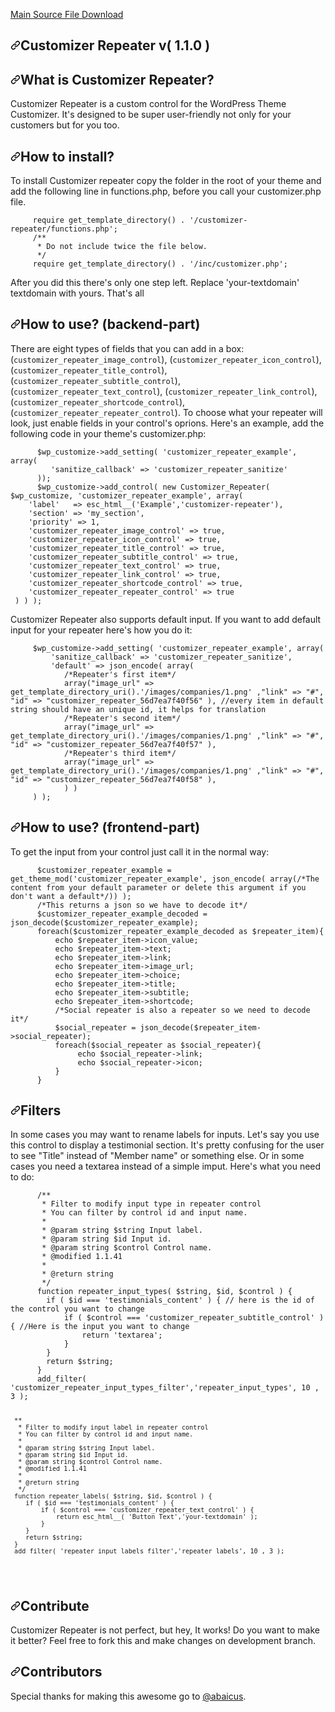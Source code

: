 <a href="https://github.com/cristian-ungureanu/customizer-repeater"> Main Source File Download </a></br>
<article class="markdown-body entry-content container-lg" itemprop="text"><h1><a id="user-content-customizer-repeater-v-110-" class="anchor" aria-hidden="true" href="#customizer-repeater-v-110-"><svg class="octicon octicon-link" viewBox="0 0 16 16" version="1.1" width="16" height="16" aria-hidden="true"><path fill-rule="evenodd" d="M7.775 3.275a.75.75 0 001.06 1.06l1.25-1.25a2 2 0 112.83 2.83l-2.5 2.5a2 2 0 01-2.83 0 .75.75 0 00-1.06 1.06 3.5 3.5 0 004.95 0l2.5-2.5a3.5 3.5 0 00-4.95-4.95l-1.25 1.25zm-4.69 9.64a2 2 0 010-2.83l2.5-2.5a2 2 0 012.83 0 .75.75 0 001.06-1.06 3.5 3.5 0 00-4.95 0l-2.5 2.5a3.5 3.5 0 004.95 4.95l1.25-1.25a.75.75 0 00-1.06-1.06l-1.25 1.25a2 2 0 01-2.83 0z"></path></svg></a>Customizer Repeater v( 1.1.0 )</h1>
<h2><a id="user-content-what-is-customizer-repeater" class="anchor" aria-hidden="true" href="#what-is-customizer-repeater"><svg class="octicon octicon-link" viewBox="0 0 16 16" version="1.1" width="16" height="16" aria-hidden="true"><path fill-rule="evenodd" d="M7.775 3.275a.75.75 0 001.06 1.06l1.25-1.25a2 2 0 112.83 2.83l-2.5 2.5a2 2 0 01-2.83 0 .75.75 0 00-1.06 1.06 3.5 3.5 0 004.95 0l2.5-2.5a3.5 3.5 0 00-4.95-4.95l-1.25 1.25zm-4.69 9.64a2 2 0 010-2.83l2.5-2.5a2 2 0 012.83 0 .75.75 0 001.06-1.06 3.5 3.5 0 00-4.95 0l-2.5 2.5a3.5 3.5 0 004.95 4.95l1.25-1.25a.75.75 0 00-1.06-1.06l-1.25 1.25a2 2 0 01-2.83 0z"></path></svg></a>What is Customizer Repeater?</h2>
<p>Customizer Repeater is a custom control for the WordPress Theme Customizer. It's designed to be super user-friendly not only for your customers but for you too.</p>
<h2><a id="user-content-how-to-install" class="anchor" aria-hidden="true" href="#how-to-install"><svg class="octicon octicon-link" viewBox="0 0 16 16" version="1.1" width="16" height="16" aria-hidden="true"><path fill-rule="evenodd" d="M7.775 3.275a.75.75 0 001.06 1.06l1.25-1.25a2 2 0 112.83 2.83l-2.5 2.5a2 2 0 01-2.83 0 .75.75 0 00-1.06 1.06 3.5 3.5 0 004.95 0l2.5-2.5a3.5 3.5 0 00-4.95-4.95l-1.25 1.25zm-4.69 9.64a2 2 0 010-2.83l2.5-2.5a2 2 0 012.83 0 .75.75 0 001.06-1.06 3.5 3.5 0 00-4.95 0l-2.5 2.5a3.5 3.5 0 004.95 4.95l1.25-1.25a.75.75 0 00-1.06-1.06l-1.25 1.25a2 2 0 01-2.83 0z"></path></svg></a>How to install?</h2>
<p>To install Customizer repeater copy the folder in the root of your theme and add the following line in functions.php, before you call your customizer.php file.</p>
<pre><code>     require get_template_directory() . '/customizer-repeater/functions.php';
     /**
      * Do not include twice the file below.
      */
     require get_template_directory() . '/inc/customizer.php';
</code></pre>
<p>After you did this there's only one step left. Replace 'your-textdomain' textdomain with yours.
That's all</p>
<h2><a id="user-content-how-to-use-backend-part" class="anchor" aria-hidden="true" href="#how-to-use-backend-part"><svg class="octicon octicon-link" viewBox="0 0 16 16" version="1.1" width="16" height="16" aria-hidden="true"><path fill-rule="evenodd" d="M7.775 3.275a.75.75 0 001.06 1.06l1.25-1.25a2 2 0 112.83 2.83l-2.5 2.5a2 2 0 01-2.83 0 .75.75 0 00-1.06 1.06 3.5 3.5 0 004.95 0l2.5-2.5a3.5 3.5 0 00-4.95-4.95l-1.25 1.25zm-4.69 9.64a2 2 0 010-2.83l2.5-2.5a2 2 0 012.83 0 .75.75 0 001.06-1.06 3.5 3.5 0 00-4.95 0l-2.5 2.5a3.5 3.5 0 004.95 4.95l1.25-1.25a.75.75 0 00-1.06-1.06l-1.25 1.25a2 2 0 01-2.83 0z"></path></svg></a>How to use? (backend-part)</h2>
<p>There are eight types of fields that you can add in a box: (<code>customizer_repeater_image_control</code>), (<code>customizer_repeater_icon_control</code>), (<code>customizer_repeater_title_control</code>), (<code>customizer_repeater_subtitle_control</code>), (<code>customizer_repeater_text_control</code>), (<code>customizer_repeater_link_control</code>), (<code>customizer_repeater_shortcode_control</code>), (<code>customizer_repeater_repeater_control</code>). To choose what your repeater will look, just enable fields in your control's oprions. Here's an example, add the following code in your theme's customizer.php:</p>
<pre><code>      $wp_customize-&gt;add_setting( 'customizer_repeater_example', array(
         'sanitize_callback' =&gt; 'customizer_repeater_sanitize'
      ));
      $wp_customize-&gt;add_control( new Customizer_Repeater( $wp_customize, 'customizer_repeater_example', array(
	'label'   =&gt; esc_html__('Example','customizer-repeater'),
	'section' =&gt; 'my_section',
	'priority' =&gt; 1,
	'customizer_repeater_image_control' =&gt; true,
	'customizer_repeater_icon_control' =&gt; true,
	'customizer_repeater_title_control' =&gt; true,
	'customizer_repeater_subtitle_control' =&gt; true,
	'customizer_repeater_text_control' =&gt; true,
	'customizer_repeater_link_control' =&gt; true,
	'customizer_repeater_shortcode_control' =&gt; true,
	'customizer_repeater_repeater_control' =&gt; true
 ) ) );
</code></pre>
<p>Customizer Repeater also supports default input. If you want to add default input for your repeater here's how you do it:</p>
<pre><code>     $wp_customize-&gt;add_setting( 'customizer_repeater_example', array(
         'sanitize_callback' =&gt; 'customizer_repeater_sanitize',
         'default' =&gt; json_encode( array(
            /*Repeater's first item*/
            array("image_url" =&gt; get_template_directory_uri().'/images/companies/1.png' ,"link" =&gt; "#", "id" =&gt; "customizer_repeater_56d7ea7f40f56" ), //every item in default string should have an unique id, it helps for translation
            /*Repeater's second item*/
            array("image_url" =&gt; get_template_directory_uri().'/images/companies/1.png' ,"link" =&gt; "#", "id" =&gt; "customizer_repeater_56d7ea7f40f57" ),
            /*Repeater's third item*/
            array("image_url" =&gt; get_template_directory_uri().'/images/companies/1.png' ,"link" =&gt; "#", "id" =&gt; "customizer_repeater_56d7ea7f40f58" ),
            ) )
     ) );
</code></pre>
<h2><a id="user-content-how-to-use-frontend-part" class="anchor" aria-hidden="true" href="#how-to-use-frontend-part"><svg class="octicon octicon-link" viewBox="0 0 16 16" version="1.1" width="16" height="16" aria-hidden="true"><path fill-rule="evenodd" d="M7.775 3.275a.75.75 0 001.06 1.06l1.25-1.25a2 2 0 112.83 2.83l-2.5 2.5a2 2 0 01-2.83 0 .75.75 0 00-1.06 1.06 3.5 3.5 0 004.95 0l2.5-2.5a3.5 3.5 0 00-4.95-4.95l-1.25 1.25zm-4.69 9.64a2 2 0 010-2.83l2.5-2.5a2 2 0 012.83 0 .75.75 0 001.06-1.06 3.5 3.5 0 00-4.95 0l-2.5 2.5a3.5 3.5 0 004.95 4.95l1.25-1.25a.75.75 0 00-1.06-1.06l-1.25 1.25a2 2 0 01-2.83 0z"></path></svg></a>How to use? (frontend-part)</h2>
<p>To get the input from your control just call it in the normal way:</p>
<pre><code>      $customizer_repeater_example = get_theme_mod('customizer_repeater_example', json_encode( array(/*The content from your default parameter or delete this argument if you don't want a default*/)) );
      /*This returns a json so we have to decode it*/
      $customizer_repeater_example_decoded = json_decode($customizer_repeater_example);
      foreach($customizer_repeater_example_decoded as $repeater_item){
          echo $repeater_item-&gt;icon_value;
          echo $repeater_item-&gt;text;
          echo $repeater_item-&gt;link;
          echo $repeater_item-&gt;image_url;
          echo $repeater_item-&gt;choice;
          echo $repeater_item-&gt;title;
          echo $repeater_item-&gt;subtitle;
          echo $repeater_item-&gt;shortcode;
          /*Social repeater is also a repeater so we need to decode it*/
          $social_repeater = json_decode($repeater_item-&gt;social_repeater);
          foreach($social_repeater as $social_repeater){
               echo $social_repeater-&gt;link;
               echo $social_repeater-&gt;icon;
          }
      }
</code></pre>
<h2><a id="user-content-filters" class="anchor" aria-hidden="true" href="#filters"><svg class="octicon octicon-link" viewBox="0 0 16 16" version="1.1" width="16" height="16" aria-hidden="true"><path fill-rule="evenodd" d="M7.775 3.275a.75.75 0 001.06 1.06l1.25-1.25a2 2 0 112.83 2.83l-2.5 2.5a2 2 0 01-2.83 0 .75.75 0 00-1.06 1.06 3.5 3.5 0 004.95 0l2.5-2.5a3.5 3.5 0 00-4.95-4.95l-1.25 1.25zm-4.69 9.64a2 2 0 010-2.83l2.5-2.5a2 2 0 012.83 0 .75.75 0 001.06-1.06 3.5 3.5 0 00-4.95 0l-2.5 2.5a3.5 3.5 0 004.95 4.95l1.25-1.25a.75.75 0 00-1.06-1.06l-1.25 1.25a2 2 0 01-2.83 0z"></path></svg></a>Filters</h2>
<p>In some cases you may want to rename labels for inputs. Let's say you use this control to display a testimonial section.
It's pretty confusing for the user to see "Title" instead of "Member name" or something else. Or in some cases you need a
textarea instead of a simple imput. Here's what you need to do:</p>
<pre><code>      /**
       * Filter to modify input type in repeater control
       * You can filter by control id and input name.
       *
       * @param string $string Input label.
       * @param string $id Input id.
       * @param string $control Control name.
       * @modified 1.1.41
       *
       * @return string
       */
      function repeater_input_types( $string, $id, $control ) {
      	if ( $id === 'testimonials_content' ) { // here is the id of the control you want to change
      		if ( $control === 'customizer_repeater_subtitle_control' ) { //Here is the input you want to change
      			return 'textarea';
      		}
      	}
      	return $string;
      }
      add_filter( 'customizer_repeater_input_types_filter','repeater_input_types', 10 , 3 );


     **
      * Filter to modify input label in repeater control
      * You can filter by control id and input name.
      *
      * @param string $string Input label.
      * @param string $id Input id.
      * @param string $control Control name.
      * @modified 1.1.41
      *
      * @return string
      */
     function repeater_labels( $string, $id, $control ) {
     	if ( $id === 'testimonials_content' ) {
     		if ( $control === 'customizer_repeater_text_control' ) {
     			return esc_html__( 'Button Text','your-textdomain' );
     		}
        }
        return $string;
     }
     add_filter( 'repeater_input_labels_filter','repeater_labels', 10 , 3 );
</code></pre>
<h2><a id="user-content-contribute" class="anchor" aria-hidden="true" href="#contribute"><svg class="octicon octicon-link" viewBox="0 0 16 16" version="1.1" width="16" height="16" aria-hidden="true"><path fill-rule="evenodd" d="M7.775 3.275a.75.75 0 001.06 1.06l1.25-1.25a2 2 0 112.83 2.83l-2.5 2.5a2 2 0 01-2.83 0 .75.75 0 00-1.06 1.06 3.5 3.5 0 004.95 0l2.5-2.5a3.5 3.5 0 00-4.95-4.95l-1.25 1.25zm-4.69 9.64a2 2 0 010-2.83l2.5-2.5a2 2 0 012.83 0 .75.75 0 001.06-1.06 3.5 3.5 0 00-4.95 0l-2.5 2.5a3.5 3.5 0 004.95 4.95l1.25-1.25a.75.75 0 00-1.06-1.06l-1.25 1.25a2 2 0 01-2.83 0z"></path></svg></a>Contribute</h2>
<p>Customizer Repeater is not perfect, but hey, It works! Do you want to make it better? Feel free to fork this and make changes on development branch.</p>
<h2><a id="user-content-contributors" class="anchor" aria-hidden="true" href="#contributors"><svg class="octicon octicon-link" viewBox="0 0 16 16" version="1.1" width="16" height="16" aria-hidden="true"><path fill-rule="evenodd" d="M7.775 3.275a.75.75 0 001.06 1.06l1.25-1.25a2 2 0 112.83 2.83l-2.5 2.5a2 2 0 01-2.83 0 .75.75 0 00-1.06 1.06 3.5 3.5 0 004.95 0l2.5-2.5a3.5 3.5 0 00-4.95-4.95l-1.25 1.25zm-4.69 9.64a2 2 0 010-2.83l2.5-2.5a2 2 0 012.83 0 .75.75 0 001.06-1.06 3.5 3.5 0 00-4.95 0l-2.5 2.5a3.5 3.5 0 004.95 4.95l1.25-1.25a.75.75 0 00-1.06-1.06l-1.25 1.25a2 2 0 01-2.83 0z"></path></svg></a>Contributors</h2>
<p>Special thanks for making this awesome go to <a href="https://github.com/abaicus">@abaicus</a>.</p>
</article>
